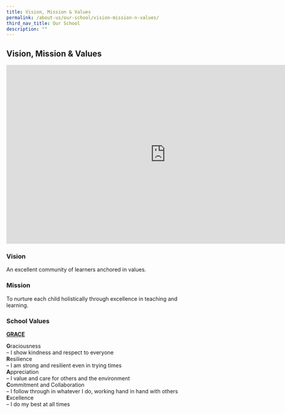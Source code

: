 ```yaml
---
title: Vision, Mission & Values
permalink: /about-us/our-school/vision-mission-n-values/
third_nav_title: Our School
description: ""
---
```

## **Vision, Mission & Values**

<iframe allowfullscreen="" allow="accelerometer; autoplay; clipboard-write; encrypted-media; gyroscope; picture-in-picture" frameborder="0" title="Greendale Primary" src="https://www.youtube.com/embed/qNxvmDY3rJA" height="470" width="836"></iframe>

### **Vision**
An excellent community of learners anchored in values.

### **Mission**
To nurture each child holistically through excellence in teaching and learning.

### **School Values**

**<u>GRACE</u>**

**G**raciousness<br>
– I show kindness and respect to everyone<br>
**R**esilience<br>
– I am strong and resilient even in trying times<br>
**A**ppreciation<br>
– I value and care for others and the environment<br>
**C**ommitment and Collaboration<br>
– I follow through in whatever I do, working hand in hand with others<br>
**E**xcellence<br>
– I do my best at all times
